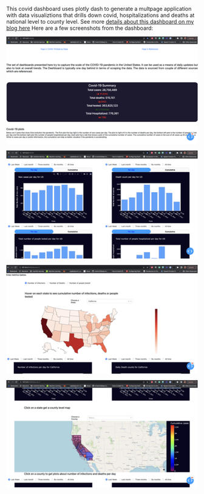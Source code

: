 This covid dashboard uses plotly dash to generate a multpage application with data visualiztions that drills down covid, hospitalizations and deaths at national level to county level. See more [details about this dashboard on my blog here](https://www.pawannandakishore.com/project/20210111-covid-dashboard)
Here are a few screenshots from the dashboard: 

![](screenshots/dashboard_view_1.png)

![](screenshots/dashboard_view_2.png)

![](screenshots/dashboard_view_3.png)

![](screenshots/dashboard_view_4.png)
